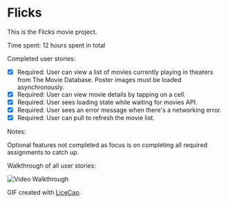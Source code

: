 # Flicks

This is the Flicks movie project.

Time spent: 12 hours spent in total

Completed user stories:

 * [x] Required: User can view a list of movies currently playing in theaters from The Movie Database. Poster images must be loaded asynchronously.
 * [x] Required: User can view movie details by tapping on a cell.
 * [x] Required: User sees loading state while waiting for movies API.
 * [x] Required: User sees an error message when there's a networking error.
 * [x] Required: User can pull to refresh the movie list.
 
Notes:

Optional features not completed as focus is on completing all required assignments to catch up.

Walkthrough of all user stories:

![Video Walkthrough](Video_Walkthrough.gif)

GIF created with [LiceCap](http://www.cockos.com/licecap/).
